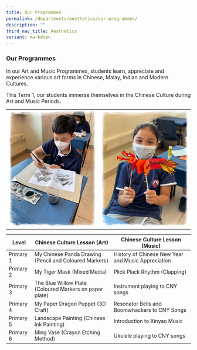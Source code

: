 ```yaml
---
title: Our Programmes
permalink: /departments/aesthetics/our-programmes/
description: ""
third_nav_title: Aesthetics
variant: markdown
---
```

### Our Programmes

In our Art and Music Programmes, students learn, appreciate and experience various art forms in Chinese, Malay, Indian and Modern Cultures.

This Term 1, our students immerse themselves in the Chinese Culture during Art and Music Periods.

<table>
	<tbody>
		<tr>
			<td style="width:50%;">
				<div style="text-align: center;">
					<img src="/images/Our%20Experiences/Aesthetics/IMG_9215.png">
				</div>
			</td>
			<td style="width:50%;">
				<div style="text-align: center;">
					<img src="/images/Our%20Experiences/Aesthetics/IMG_9192.png">
				</div>
			</td>
		</tr>
	</tbody>
</table>

| Level | Chinese Culture Lesson (Art) | Chinese Culture Lesson<br>(Music) |
|---|---|---|
| Primary 1 | My Chinese Panda Drawing (Pencil and Coloured Markers) | History of Chinese New Year and Music Appreciation |
| Primary 2 | My Tiger Mask (Mixed Media) | Plick Plack Rhythm (Clapping) |
| Primary 3 | The Blue Willow Plate (Coloured Markers on paper plate) | Instrument playing to CNY songs |
| Primary 4 | My Paper Dragon Puppet (3D Craft) | Resonator Bells and Boomwhackers to CNY Songs |
| Primary 5 | Landscape Painting (Chinese Ink Painting) | Introduction to Xinyao Music |
| Primary 6 | Ming Vase (Crayon Etching Method) | Ukulele playing to CNY songs |